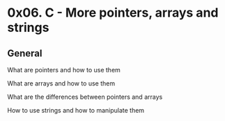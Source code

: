 # 0x06. C - More pointers, arrays and strings

## General

What are pointers and how to use them

What are arrays and how to use them

What are the differences between pointers and arrays

How to use strings and how to manipulate them

